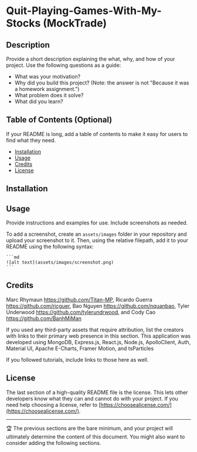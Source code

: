 # Quit-Playing-Games-With-My-Stocks (MockTrade)

## Description

Provide a short description explaining the what, why, and how of your project. Use the following questions as a guide:

- What was your motivation?
- Why did you build this project? (Note: the answer is not "Because it was a homework assignment.")
- What problem does it solve?
- What did you learn?

## Table of Contents (Optional)

If your README is long, add a table of contents to make it easy for users to find what they need.

- [Installation](#installation)
- [Usage](#usage)
- [Credits](#credits)
- [License](#license)

## Installation



## Usage

Provide instructions and examples for use. Include screenshots as needed.

To add a screenshot, create an `assets/images` folder in your repository and upload your screenshot to it. Then, using the relative filepath, add it to your README using the following syntax:

    ```md
    ![alt text](assets/images/screenshot.png)
    ```

## Credits

Marc Rhymaun https://github.com/Titan-MP, Ricardo Guerra https://github.com/ricguer, Bao Nguyen https://github.com/nquanbao, Tyler Underwood https://github.com/tylerundrwood, and Cody Cao https://github.com/BanhMiMan

If you used any third-party assets that require attribution, list the creators with links to their primary web presence in this section.
This application was developed using MongoDB, Express.js, React.js, Node.js, ApolloClient, Auth, Material UI, Apache E-Charts, Framer Motion, and tsParticles


If you followed tutorials, include links to those here as well.

## License

The last section of a high-quality README file is the license. This lets other developers know what they can and cannot do with your project. If you need help choosing a license, refer to [https://choosealicense.com/](https://choosealicense.com/).

---

🏆 The previous sections are the bare minimum, and your project will ultimately determine the content of this document. You might also want to consider adding the following sections.
